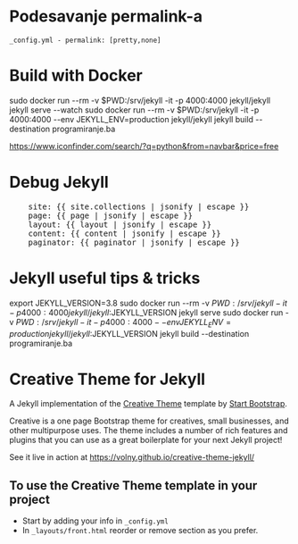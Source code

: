 # Podesavanje permalink-a
```
_config.yml - permalink: [pretty,none]
```

# Build with Docker
sudo docker run --rm -v $PWD:/srv/jekyll -it -p 4000:4000 jekyll/jekyll jekyll serve --watch
sudo docker run --rm -v $PWD:/srv/jekyll -it -p 4000:4000 --env JEKYLL_ENV=production jekyll/jekyll jekyll build --destination programiranje.ba

https://www.iconfinder.com/search/?q=python&from=navbar&price=free

# Debug Jekyll
<pre>
    site: {{ site.collections | jsonify | escape }}
    page: {{ page | jsonify | escape }}
    layout: {{ layout | jsonify | escape }}
    content: {{ content | jsonify | escape }}
    paginator: {{ paginator | jsonify | escape }}
</pre>

# Jekyll useful tips & tricks
export JEKYLL_VERSION=3.8
sudo docker run --rm -v $PWD:/srv/jekyll -it -p 4000:4000 jekyll/jekyll:$JEKYLL_VERSION jekyll serve
sudo docker run -v $PWD:/srv/jekyll -it -p 4000:4000 --env JEKYLL_ENV=production jekyll/jekyll:$JEKYLL_VERSION jekyll build --destination programiranje.ba

# Creative Theme for Jekyll

A Jekyll implementation of the [Creative Theme](http://startbootstrap.com/template-overviews/creative/) template by [Start Bootstrap](http://startbootstrap.com).

Creative is a one page Bootstrap theme for creatives, small businesses, and other multipurpose uses.
The theme includes a number of rich features and plugins that you can use as a great boilerplate for your next Jekyll project! 

See it live in action at <https://volny.github.io/creative-theme-jekyll/>

## To use the Creative Theme template in your project

- Start by adding your info in `_config.yml`
- In `_layouts/front.html` reorder or remove section as you prefer.

